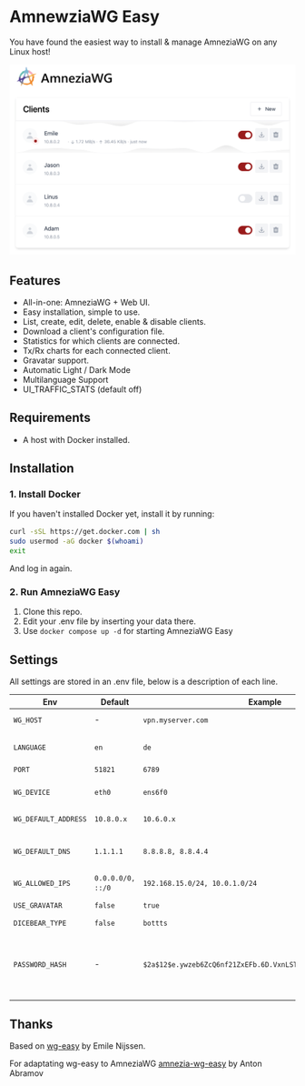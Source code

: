 # AmnewziaWG Easy

You have found the easiest way to install & manage AmneziaWG on any Linux host!

<p align="center">
  <img src="https://github.com/spcfox/amnezia-wg-easy/raw/master/assets/screenshot.png" width="802" />
</p>

## Features

* All-in-one: AmneziaWG + Web UI.
* Easy installation, simple to use.
* List, create, edit, delete, enable & disable clients.
* Download a client's configuration file.
* Statistics for which clients are connected.
* Tx/Rx charts for each connected client.
* Gravatar support.
* Automatic Light / Dark Mode
* Multilanguage Support
* UI_TRAFFIC_STATS (default off)

## Requirements

* A host with Docker installed.

## Installation

### 1. Install Docker

If you haven't installed Docker yet, install it by running:

```bash
curl -sSL https://get.docker.com | sh
sudo usermod -aG docker $(whoami)
exit
```

And log in again.

### 2. Run AmneziaWG Easy

1) Clone this repo.
2) Edit your .env file by inserting your data there.
3) Use ```docker compose up -d``` for starting AmneziaWG Easy

## Settings
All settings are stored in an .env file, below is a description of each line.

| Env | Default | Example | Description |
| - | - | - | - |
| `WG_HOST` | - | `vpn.myserver.com` | The public hostname of your VPN server. |
| `LANGUAGE` | `en` | `de` | Web UI language (Supports: en, ru, tr, no, pl, fr, de, ca, es). |
| `PORT` | `51821` | `6789` | TCP port for Web UI. |
| `WG_DEVICE`|`eth0`|`ens6f0`| Ethernet device the wireguard traffic should be forwarded through. |
| `WG_DEFAULT_ADDRESS` | `10.8.0.x` | `10.6.0.x` | Clients IP address range. |
| `WG_DEFAULT_DNS` | `1.1.1.1` | `8.8.8.8, 8.8.4.4` | DNS server clients will use. If set to blank value, clients will not use any DNS. |
| `WG_ALLOWED_IPS` | `0.0.0.0/0, ::/0` | `192.168.15.0/24, 10.0.1.0/24` | Allowed IPs clients will use. |
| `USE_GRAVATAR`| `false`| `true`| Use or not GRAVATAR service |
| `DICEBEAR_TYPE`| `false`| `bottts`| see [dicebear types](https://www.dicebear.com/styles/) |
| `PASSWORD_HASH` | - | `$2a$12$e.ywzeb6ZcQ6nf21ZxEFb.6D.VxnLSTQjIYKqEXFZoWtI2W/bSqMS` | When set, requires a password when logging in to the Web UI. Get hash: docker run -it ghcr.io/w0rng/amnezia-wg-easy wgpw YOUR_PASSWORD |

## Thanks

Based on [wg-easy](https://github.com/wg-easy/wg-easy) by Emile Nijssen.

For adaptating wg-easy to AmneziaWG [amnezia-wg-easy](https://github.com/w0rng/amnezia-wg-easy) by Anton Abramov
